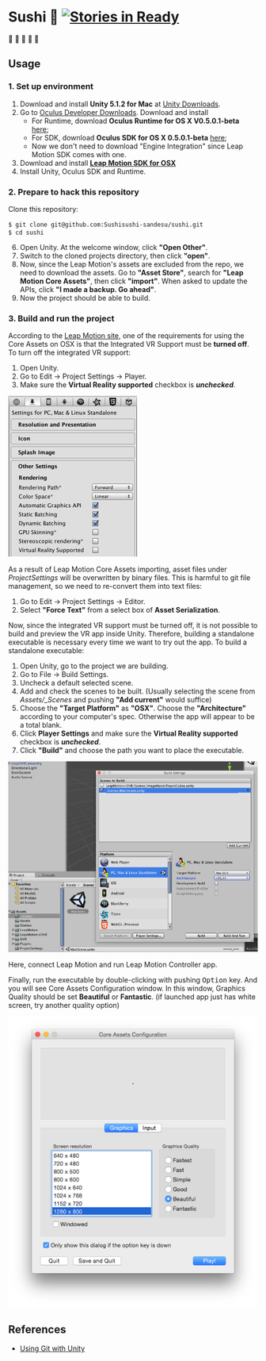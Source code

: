 # Sushi :sushi: [![Stories in Ready](https://badge.waffle.io/Sushisushi-sandesu/sushi.png?label=ready&title=Ready)](https://waffle.io/Sushisushi-sandesu/sushi)

:bamboo: :bamboo: :sushi: :bamboo: :bamboo:

## Usage

### 1. Set up environment

1. Download and install **Unity 5.1.2 for Mac** at [Unity Downloads](http://unity3d.com/get-unity/download/archive).
2. Go to [Oculus Developer Downloads](https://developer.oculus.com/downloads/). Download and install  
    - For Runtime, download **Oculus Runtime for OS X V0.5.0.1-beta** [here](https://developer.oculus.com/downloads/pc/0.5.0.1-beta/Oculus_Runtime_for_OS_X/);
    - For SDK, download **Oculus SDK for OS X 0.5.0.1-beta** [here](https://developer.oculus.com/downloads/pc/0.5.0.1-beta/Oculus_SDK_for_OS_X/);
    - Now we don't need to download "Engine Integration" since Leap Motion SDK comes with one.
3. Download and install [**Leap Motion SDK for OSX**](https://developer.leapmotion.com/)
4. Install Unity, Oculus SDK and Runtime.

### 2. Prepare to hack this repository

Clone this repository:

```
$ git clone git@github.com:Sushisushi-sandesu/sushi.git
$ cd sushi
```

6. Open Unity. At the welcome window, click **"Open Other"**.
7. Switch to the cloned projects directory, then click **"open"**.
8. Now, since the Leap Motion's assets are excluded from the repo, we need to download the assets. Go to **"Asset Store"**, search for **"Leap Motion Core Assets"**, then click **"import"**. When asked to update the APIs, click **"I made a backup. Go ahead"**.
9. Now the project should be able to build.

### 3. Build and run the project

According to the [Leap Motion site](https://developer.leapmotion.com/downloads/unity), one of the requirements for using the Core Assets on OSX is that the Integrated VR Support must be **turned off**. To turn off the integrated VR support:

1. Open Unity.
2. Go to Edit -> Project Settings -> Player.
3. Make sure the **Virtual Reality supported** checkbox is ***unchecked***.

![vr_support_unchecked](./Screenshots/vr_support_unchecked.png)

As a result of Leap Motion Core Assets importing, asset files under *ProjectSettings* will be overwritten by binary files. This is harmful to git file management, so we need to re-convert them into text files:

1. Go to Edit -> Project Settings -> Editor.
2. Select **"Force Text"** from a select box of **Asset Serialization**.

Now, since the integrated VR support must be turned off, it is not possible to build and preview the VR app inside Unity. Therefore, building a standalone executable is necessary every time we want to try out the app. To build a standalone executable:

1. Open Unity, go to the project we are building.
2. Go to File -> Build Settings.
3. Uncheck a default selected scene. 
4. Add and check the scenes to be built. (Usually selecting the scene from *Assets/_Scenes* and pushing **"Add current"** would suffice)
5. Choose the **"Target Platform"** as **"OSX"**. Choose the **"Architecture"** according to your computer's spec. Otherwise the app will appear to be a total blank.
6. Click **Player Settings** and make sure the **Virtual Reality supported** checkbox is ***unchecked***.
7. Click **"Build"** and choose the path you want to place the executable.

![build_settings](./Screenshots/build_settings.png)

Here, connect Leap Motion and run Leap Motion Controller app.

Finally, run the executable by double-clicking with pushing <kbd>Option</kbd> key. And you will see Core Assets Configuration window. In this window, Graphics Quality should be set **Beautiful** or **Fantastic**. (if launched app just has white screen, try another quality option)

![core_assets_confg](./Screenshots/core_assets_config.png)

## References

- [Using Git with Unity](http://unity3diy.blogspot.jp/2014/06/using-git-with-3d-games-source-control_8.html)